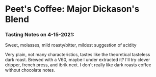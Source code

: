 # Peet's Coffee: Major Dickason's Blend


### Tasting Notes on 4-15-2021:
Sweet, molasses, mild roasty/bitter, mildest suggestion of acidity

Very plain, not many characteristics, tastes like the theoretical tasteless dark roast. Brewed with a V60, maybe I under extracted it? I'll try clever dripper, french press, and ibrik next. I don't really like dark roasts coffee without chocolate notes.
